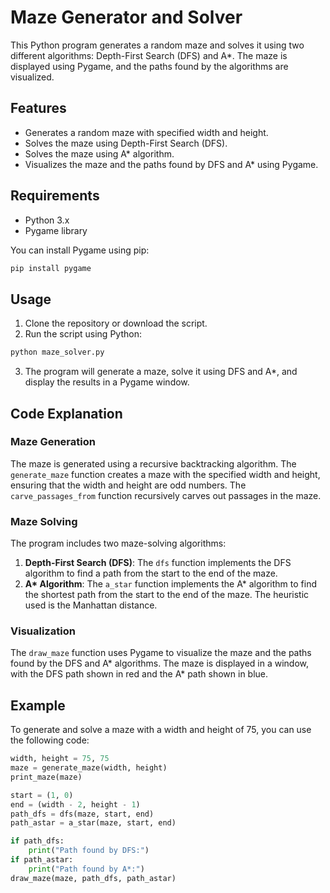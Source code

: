 # Maze Generator and Solver

This Python program generates a random maze and solves it using two different algorithms: Depth-First Search (DFS) and A\*. The maze is displayed using Pygame, and the paths found by the algorithms are visualized.

## Features

- Generates a random maze with specified width and height.
- Solves the maze using Depth-First Search (DFS).
- Solves the maze using A\* algorithm.
- Visualizes the maze and the paths found by DFS and A\* using Pygame.

## Requirements

- Python 3.x
- Pygame library

You can install Pygame using pip:

```bash
pip install pygame
```

## Usage

1. Clone the repository or download the script.
2. Run the script using Python:

```bash
python maze_solver.py
```

3. The program will generate a maze, solve it using DFS and A\*, and display the results in a Pygame window.

## Code Explanation

### Maze Generation

The maze is generated using a recursive backtracking algorithm. The `generate_maze` function creates a maze with the specified width and height, ensuring that the width and height are odd numbers. The `carve_passages_from` function recursively carves out passages in the maze.

### Maze Solving

The program includes two maze-solving algorithms:

1. **Depth-First Search (DFS)**: The `dfs` function implements the DFS algorithm to find a path from the start to the end of the maze.
2. **A\* Algorithm**: The `a_star` function implements the A\* algorithm to find the shortest path from the start to the end of the maze. The heuristic used is the Manhattan distance.

### Visualization

The `draw_maze` function uses Pygame to visualize the maze and the paths found by the DFS and A\* algorithms. The maze is displayed in a window, with the DFS path shown in red and the A\* path shown in blue.

## Example

To generate and solve a maze with a width and height of 75, you can use the following code:

```python
width, height = 75, 75
maze = generate_maze(width, height)
print_maze(maze)

start = (1, 0)
end = (width - 2, height - 1)
path_dfs = dfs(maze, start, end)
path_astar = a_star(maze, start, end)

if path_dfs:
    print("Path found by DFS:")
if path_astar:
    print("Path found by A*:")
draw_maze(maze, path_dfs, path_astar)
```

